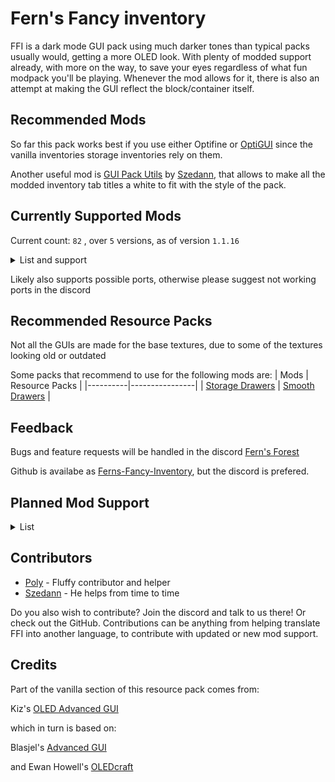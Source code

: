 # Fern's Fancy inventory
FFI is a dark mode GUI pack using much darker tones than typical packs usually would, getting a more OLED look. With plenty of modded support already, with more on the way, to save your eyes regardless of what fun modpack you'll be playing. Whenever the mod allows for it, there is also an attempt at making the GUI reflect the block/container itself.

## Recommended Mods
So far this pack works best if you use either Optifine or [OptiGUI](https://modrinth.com/mod/optigui) since the vanilla inventories storage inventories rely on them.

Another useful mod is [GUI Pack Utils](https://modrinth.com/mod/gui-pack-utils) by [Szedann](https://modrinth.com/user/Szedann), that allows to make all the modded inventory tab titles a white to fit with the style of the pack.
## Currently Supported Mods
Current count: 
`
82
`
, over 
`5` versions, as of version `1.1.16`
<details>
<summary>List and support</summary>

| ❌ - Not supported | ✅ - Supported | ⚠️ - Partial support |
|:----:|:----:|:----:|

Partial support could mean that all inventories in the mod are dark, but not styled, or that some are styled and some aren't, or some remain light, or that it simply lacks support to remove the title of a GUI.

1.21 currently includes all the mod files from 1.20, but the mods are yet to update, so unless they change their files when updating, FFI should work when they get a 1.21 version.

---
| Mods     | 1.16 | 1.18 | 1.19 | 1.20 | 1.21 |
|----------|:----:|:----:|:----:|:----:|:----:|
| [Accessories](https://modrinth.com/mod/accessories) | ❌ | ❌ | ❌ | ✅ | ✅ |
| [Astral Sorcery](https://www.curseforge.com/minecraft/mc-mods/astral-sorcery) | ✅ | ❌ | ❌ | ❌ | ❌ |
| [Auth Me](https://modrinth.com/mod/auth-me) | ✅ | ✅ | ✅ | ✅ | ✅ |
| [Axiom](https://modrinth.com/mod/axiom) | ❌ | ❌ | ❌ | ✅ | ✅ |
| [Backpacked](https://www.curseforge.com/minecraft/mc-mods/backpacked-fabric) | ❌ | ❌ | ✅ | ✅ | ❌ |
| [BackSlot](https://modrinth.com/mod/backslot) | ✅| ✅ | ✅ | ✅ | ✅ |
| [Better Advancements](https://modrinth.com/mod/better-advancements) | ✅ | ✅ | ✅ | ✅ | ✅ |
| [Better Enchanting](https://modrinth.com/mod/better-enchanting) | ❌ | ❌ | ❌ | ✅ | ✅ |
| [Better Stats](https://modrinth.com/mod/better-stats) | ❌ | ✅ | ✅ | ✅ | ✅ |
| [Brewin' And Chewin'](https://modrinth.com/mod/brewin-and-chewin-fabric/versions) | ❌ | ❌ | ✅ | ✅ | ✅ |
| [Camera Utils](https://modrinth.com/mod/camera-utils) | ❌ | ✅ | ✅ | ✅ | ✅ |
| [Capes](https://modrinth.com/mod/capes) | ❌ | ✅ | ✅ | ✅ | ❌ |
| [CC: Tweaked](https://modrinth.com/mod/cc-tweaked/) | ✅ | ✅ | ✅ | ✅ | ✅ |
| [Chat Patches](https://modrinth.com/mod/chatpatches) | ❌ | ✅ | ✅ | ✅ | ✅ |
| [Chunk Loaders](https://modrinth.com/mod/chunk-loaders) | ✅ | ✅ | ✅ | ✅ | ✅ |
| [Corpse](https://modrinth.com/mod/corpse) | ✅ | ✅ | ✅ | ✅ | ✅ |
| [Cosmetic Armor](https://modrinth.com/mod/cosmetic-armor) | ✅ | ✅ | ✅ | ✅ | ✅ |
| [Cosmetic Armor Reworked](https://www.curseforge.com/minecraft/mc-mods/cosmetic-armor-reworked) | ✅ | ✅ | ✅ | ✅ | ✅ |
| [Crafting Tweaks](https://modrinth.com/mod/crafting-tweaks) | ✅ | ✅ | ✅ | ✅ | ✅ |
| [Create](https://modrinth.com/mod/create) | ✅ | ✅ | ✅ | ✅ | ✅ |
| [Create Big Cannons](https://modrinth.com/mod/create-big-cannons) | ❌ | ✅ | ✅ | ✅ | ✅ |
| [Create Enchantment Industry](https://modrinth.com/mod/create-enchantment-industry) | ❌ | ❌ | ✅ | ✅ | ✅ |
| [Create: Estrogen](https://modrinth.com/mod/estrogen) | ❌ | ✅ | ✅ | ✅ | ❌ |
| [Create Nuclear](https://modrinth.com/mod/createnuclear) | ❌ | ❌ | ❌ | ✅ | ❌ |
| [Create: Numismatics](https://modrinth.com/mod/numismatics) | ❌ | ❌ | ❌ | ✅ | ✅ |
| [Create: Railways Navigator](https://modrinth.com/mod/create-railways-navigator) | ❌ | ✅ | ✅ | ✅ | ✅ |
| [Create: Steam 'n' Rails](https://modrinth.com/mod/create-steam-n-rails) | ❌ | ❌ | ✅ | ✅ | ✅ |
| [Curios](https://modrinth.com/mod/curios) | ✅ | ✅ | ✅ | ✅ | ✅ |
| [Detail Armor Bar](https://modrinth.com/mod/detail-armor-bar) | ✅ | ✅ | ✅ | ✅ | ✅ |
| [Diet](https://modrinth.com/mod/diet) | ⚠️ | ⚠️ | ⚠️ | ⚠️ | ⚠️ |
| [Easy Anvils](https://modrinth.com/mod/easy-anvils) | ❌ | ✅ | ✅ | ✅ | ✅ |
| [Elegant Armour](https://modrinth.com/mod/elegantarmour) | ❌ | ❌ | ✅ | ✅ | ✅ |
| [Embers Rekindled](https://modrinth.com/mod/embers) | ❌ | ❌ | ❌ | ✅ | ✅ |
| [EMI](https://modrinth.com/mod/emi) | ❌ | ✅ | ✅ | ✅ | ✅ |
| [Enchancement](https://modrinth.com/mod/enchancement) | ❌ | ✅ | ✅ | ✅ | ✅ |
| [Entity Texture Features](https://modrinth.com/mod/entitytexturefeatures) | ✅ | ✅ | ✅ | ✅ | ✅ |
| [Exposure](https://modrinth.com/mod/exposure) | ❌ | ❌ | ⚠️ | ✅ | ✅ |
| [Expanded delight](https://modrinth.com/mod/expanded-delight) | ❌ | ✅ | ✅ | ✅ | ✅ |
| [Extreme Sound Muffler](https://modrinth.com/mod/extreme_sound_muffler) | ❌ | ✅ | ✅ | ✅ | ✅ |
| [Fabric](https://fabricmc.net/) | ✅ | ✅ | ✅ | ✅ | ✅ |
| [Farmer's Delight](https://modrinth.com/mod/farmers-delight) | ✅ | ✅ | ✅ | ✅ | ✅ |
| [Farmer's Respite](https://www.curseforge.com/minecraft/mc-mods/farmers-respite) | ✅ | ✅ | ✅ | ✅ | ✅ |
| [Firorize](https://modrinth.com/mod/firorize) | ✅ | ✅ | ✅ | ✅ | ✅ |
| [FTB Library](https://www.curseforge.com/minecraft/mc-mods/ftb-library-forge) | ✅ | ✅ | ✅ | ✅ | ✅ |
| [FTB Quests](https://www.curseforge.com/minecraft/mc-mods/ftb-quests-forge) | ✅ | ✅ | ✅ | ✅  | ✅ |
| [FTB Teams](https://www.curseforge.com/minecraft/mc-mods/ftb-teams-forge) | ✅ | ✅ | ✅ | ✅ | ✅ |
| [Immersive Engineering](https://modrinth.com/mod/immersiveengineering) | ⚠️ | ⚠️ | ⚠️ | ⚠️ | ⚠️ |
| [Inventorio](https://modrinth.com/mod/inventorio) | ✅ | ✅ | ✅ | ✅ | ✅ |
| [Inventory Management](https://modrinth.com/mod/inventory-management) | ❌ | ✅ | ✅ | ✅ | ✅ |
| [Inventory Profiles Next](https://modrinth.com/mod/inventory-profiles-next) | ✅ | ✅ | ✅ | ✅ | ✅ |
| [Iris Shaders](https://modrinth.com/mod/iris) | ✅ | ✅ | ✅ | ✅ | ✅ |
| [ItemSwapper](https://modrinth.com/plugin/itemswapper) | ❌ | ✅ | ✅ | ✅ | ✅ |
| [JEI](https://modrinth.com/mod/jei) | ✅ | ✅ | ✅ | ✅ | ✅ |
| [Joy of Painting](https://modrinth.com/mod/joy-of-painting) | ✅ | ✅ | ✅ | ✅ | ✅ |
| [Litematica](https://modrinth.com/mod/litematica) | ✅ | ✅ | ✅ | ✅ | ✅ |
| [MaLiLib](https://modrinth.com/mod/malilib) | ✅ | ✅ | ✅ | ✅ | ✅ |
| [Malum](https://modrinth.com/mod/malum) | ❌ | ✅ | ✅ | ✅ | ✅ |
| [Mantle](https://modrinth.com/mod/mantle) | ✅ | ✅ | ✅ | ✅ | ❌ |
| [MidnightControls](https://modrinth.com/mod/midnightcontrols) | ✅ | ✅ | ✅ | ✅ | ✅ |
| [Miner's Delight](https://modrinth.com/mod/miners-delight) | ❌ | ✅ | ✅ | ✅ | ✅ |
| [Mod Menu](https://modrinth.com/mod/modmenu) | ✅ | ✅ | ✅ | ✅ | ✅ |
| [No Chat Reports](https://modrinth.com/mod/no-chat-reports) | ❌ | ✅ | ✅ | ✅ | ✅ |
| [ObsidianUI](https://modrinth.com/mod/obsidianui) | ✅ | ✅ | ✅ | ✅ | ✅ |
| [Quark](https://modrinth.com/mod/quark) | ✅ | ✅ | ✅ | ✅ | ✅ |
| [REI](https://modrinth.com/mod/rei) | ✅ | ✅ | ✅ | ✅ | ✅ |
| [ReplayMod](https://modrinth.com/mod/replaymod) | ✅ | ✅ | ✅ | ✅ | ✅ |
| [Resourcify](https://modrinth.com/mod/resourcify) | ✅ | ✅ | ✅ | ✅ | ✅ |
| [Screenshot Viewer](https://modrinth.com/mod/screenshot-viewer/versions) | ✅ | ✅ | ✅ | ✅ | ✅ |
| [SeasonHUD](https://modrinth.com/mod/seasonhud) | ✅ | ✅ | ✅ | ✅ | ✅ |
| [Show Me Your Skin!](https://modrinth.com/mod/show-me-your-skin) | ❌ | ✅ | ✅ | ✅ | ✅ |
| [Simple Discord RPC](https://modrinth.com/mod/simple-discord-rpc) | ✅ | ✅ | ✅ | ✅ | ✅ |
| [Simple Voice Chat](https://modrinth.com/plugin/simple-voice-chat) | ✅ | ✅ | ✅ | ✅ | ✅ |
| [Storage Drawers](https://modrinth.com/mod/storagedrawers) | ✅ | ✅ | ✅ | ✅ | ✅ |
| [Supplementaries](https://modrinth.com/mod/supplementaries) | ✅ | ✅ | ✅ | ✅ | ✅ |
| [Tinkers' Construct](https://modrinth.com/mod/tinkers-construct) | ⚠️ | ⚠️ | ⚠️ | ⚠️ | ❌ |
| [Trinkets](https://modrinth.com/mod/trinkets) | ❌ | ✅ | ✅ | ✅ | ✅ |
| [Universal Graves](https://modrinth.com/mod/universal-graves) | ❌ | ✅ | ✅ | ✅ | ✅ |
| [Utility Belt](https://modrinth.com/mod/utility-belt) | ❌ | ❌ | ⚠️ | ⚠️ | ⚠️ |
| [Vanilla Notebook](https://modrinth.com/mod/notebook) | ❌ | ✅ | ✅ | ✅ | ✅ |
| [What Are They Up To (Watut)](https://modrinth.com/mod/what-are-they-up-to) | ✅ | ✅ | ✅ | ✅ | ✅ |
| [Wired Redstone](https://modrinth.com/mod/wiredredstone) | ❌ | ✅ | ✅ | ✅ | ✅ |
| [Xaero's Minimap](https://modrinth.com/mod/xaeros-minimap) | ✅ | ✅ | ✅ | ✅ | ✅ |
</details>

Likely also supports possible ports, otherwise please suggest not working ports in the discord

## Recommended Resource Packs
Not all the GUIs are made for the base textures, due to some of the textures looking old or outdated

Some packs that recommend to use for the following mods are:
| Mods     | Resource Packs |
|----------|----------------|
| [Storage Drawers](https://modrinth.com/mod/storagedrawers) | [Smooth Drawers](https://modrinth.com/resourcepack/smooth-drawers) |

## Feedback
Bugs and feature requests will be handled in the discord
[Fern's Forest](https://discord.gg/3bgQsPYwZb)

Github is availabe as [Ferns-Fancy-Inventory](https://github.com/fernleafie/Ferns-Fancy-Inventory), but the discord is prefered.

## Planned Mod Support

<details>
<summary>List</summary>

  ### 1.20 related update
  ---

  - [Armourer's workshop](https://modrinth.com/mod/armourers-workshop)
  - [daves building extended](https://www.curseforge.com/minecraft/mc-mods/daves-building-extended)
  - [Amendments](https://modrinth.com/mod/amendments)
  - [Aquaculture](https://modrinth.com/mod/aquaculture)
  - [Builder's Delight](https://modrinth.com/mod/builders-delight)
  - [Chipped](https://modrinth.com/mod/chipped)
  - [Cloth Config API](https://modrinth.com/mod/cloth-config)
  - [Etched](https://modrinth.com/mod/etched)
  - [Exposure Catalog](https://modrinth.com/mod/exposure-catalog)
  - [Forbidden and Arcanus ](https://modrinth.com/mod/forbidden-arcanus)
  - [Framed Blocks](https://modrinth.com/mod/framedblocks)
  - [Inventory HUD+](https://www.curseforge.com/minecraft/mc-mods/inventory-hud-forge)
  - [Inventory Tabs](https://modrinth.com/mod/inventory-tabs)
  - [Inventory Tabs (updated)](https://modrinth.com/mod/inventory-tabs-updated)
  - [Just Enough Professions (JEP)](https://modrinth.com/mod/just-enough-professions-jep)
  - [Just Enough Resources](https://modrinth.com/mod/just-enough-resources-jer)
  - [[Let's Do] API](https://modrinth.com/mod/do-api)
  - [[Let's Do] Bakery](https://modrinth.com/mod/lets-do-bakery)
  - [[Let's Do] Beachparty](https://modrinth.com/mod/lets-do-beachparty)
  - [[Let's Do] Brewery](https://modrinth.com/mod/lets-do-brewery)
  - [[Let's Do] Candlelight](https://modrinth.com/mod/lets-do-candlelight)
  - [[Let's Do] HerbalBrews](https://modrinth.com/mod/lets-do-herbalbrews)
  - [[Let's Do] Meadow](https://modrinth.com/mod/lets-do-meadow)
  - [[Let's Do] Vinery](https://modrinth.com/mod/lets-do-vinery)
  - [Macaw's Furniture](https://modrinth.com/mod/macaws-furniture)
  - [Polymorph](https://modrinth.com/mod/polymorph)
  - [Rechiseled](https://modrinth.com/mod/rechiseled)
  - [Sophisticated Core](https://www.curseforge.com/minecraft/mc-mods/sophisticated-core)
  - [Tool Belt](https://www.curseforge.com/minecraft/mc-mods/tool-belt)
  ### 1.18 related update
  ---
  
   - [Beyond Earth](https://modrinth.com/mod/beyond-earth)
   - [Clockwork](https://modrinth.com/mod/create-clockwork)
   - [Control Engineering](https://modrinth.com/mod/control-engineering)
   - [Cooking for blockheads](https://modrinth.com/mod/cooking-for-blockheads)
   - [Create: Connected](https://modrinth.com/mod/create-connected)
   - [Create: Misc and Things](https://modrinth.com/mod/create-misc-and-things)
   - Create Casing
   - [Enchanting Infuser](https://modrinth.com/mod/enchanting-infuser)
   - [Engineer's Decor](https://modrinth.com/mod/engineersdecor)
   - [Eureka](https://modrinth.com/mod/eureka)
   - [Farming for blockheads](https://modrinth.com/mod/farming-for-blockheads)
   - [Immersive engineering (full support)](https://modrinth.com/mod/immersiveengineering)
   - [Immersive petroleum](https://www.curseforge.com/minecraft/mc-mods/immersive-petroleum)
   - Locksmith
   - [Polymorph](https://modrinth.com/mod/polymorph)
   - [Simple Planes](https://modrinth.com/mod/simple-planes)
   - [Sophisticated Backpacks](https://www.curseforge.com/minecraft/mc-mods/sophisticated-backpacks)
   - Spawner mod?
   - [Tinkers' Construct (full support)](https://modrinth.com/mod/tinkers-construct)
   - [Toast Control](https://www.curseforge.com/minecraft/mc-mods/toast-control)
   - Tool levelling
   - [ToroHealth Damage Indicators](https://www.curseforge.com/minecraft/mc-mods/torohealth-damage-indicators)

  ### 1.16 related update
  ---

  None at the moment
  
  ### Unrelated update

  ---
   - [Applied Energistics 2](https://modrinth.com/mod/ae2)
   - [Botania](https://modrinth.com/mod/botania)
   - [Refined Storage](https://modrinth.com/mod/refined-storage)

### Modpacks im gonna fix support for some day

  ---
  
   - [Better MC [FABRIC] - BMC1](https://www.curseforge.com/minecraft/modpacks/better-mc-fabric-bmc1)
   - [Better MC [FORGE] - BMC3](https://www.curseforge.com/minecraft/modpacks/better-mc-forge-bmc3)


  ### Mods that should really be reworked

  ---
  
   - [Better Stats](https://modrinth.com/mod/better-stats)
  
</details>

## Contributors
 - [Poly](https://github.com/poly-1810) - Fluffy contributor and helper
 - [Szedann](https://modrinth.com/user/Szedann) - He helps from time to time
 
Do you also wish to contribute? Join the discord and talk to us there! Or check out the GitHub. Contributions can be anything from helping translate FFI into another language, to contribute with updated or new mod support.
## Credits
Part of the vanilla section of this resource pack comes from:

Kiz's [OLED Advanced GUI](https://www.planetminecraft.com/texture-pack/dark-advanced-gui/)

which in turn is based on:

Blasjel's [Advanced GUI](https://www.planetminecraft.com/texture-pack/custom-gui/)

and
Ewan Howell's [OLEDcraft](https://www.planetminecraft.com/texture-pack/oledcraft/)